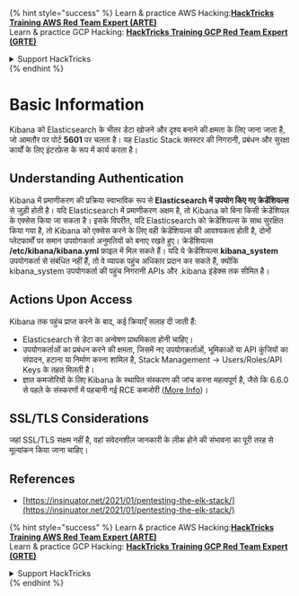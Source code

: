 {% hint style="success" %}
Learn & practice AWS Hacking:<img src="/.gitbook/assets/arte.png" alt="" data-size="line">[**HackTricks Training AWS Red Team Expert (ARTE)**](https://training.hacktricks.xyz/courses/arte)<img src="/.gitbook/assets/arte.png" alt="" data-size="line">\
Learn & practice GCP Hacking: <img src="/.gitbook/assets/grte.png" alt="" data-size="line">[**HackTricks Training GCP Red Team Expert (GRTE)**<img src="/.gitbook/assets/grte.png" alt="" data-size="line">](https://training.hacktricks.xyz/courses/grte)

<details>

<summary>Support HackTricks</summary>

* Check the [**subscription plans**](https://github.com/sponsors/carlospolop)!
* **Join the** 💬 [**Discord group**](https://discord.gg/hRep4RUj7f) or the [**telegram group**](https://t.me/peass) or **follow** us on **Twitter** 🐦 [**@hacktricks\_live**](https://twitter.com/hacktricks\_live)**.**
* **Share hacking tricks by submitting PRs to the** [**HackTricks**](https://github.com/carlospolop/hacktricks) and [**HackTricks Cloud**](https://github.com/carlospolop/hacktricks-cloud) github repos.

</details>
{% endhint %}


# Basic Information

Kibana को Elasticsearch के भीतर डेटा खोजने और दृश्य बनाने की क्षमता के लिए जाना जाता है, जो आमतौर पर पोर्ट **5601** पर चलता है। यह Elastic Stack क्लस्टर की निगरानी, प्रबंधन और सुरक्षा कार्यों के लिए इंटरफ़ेस के रूप में कार्य करता है।

## Understanding Authentication

Kibana में प्रमाणीकरण की प्रक्रिया स्वाभाविक रूप से **Elasticsearch में उपयोग किए गए क्रेडेंशियल्स** से जुड़ी होती है। यदि Elasticsearch में प्रमाणीकरण अक्षम है, तो Kibana को बिना किसी क्रेडेंशियल के एक्सेस किया जा सकता है। इसके विपरीत, यदि Elasticsearch को क्रेडेंशियल्स के साथ सुरक्षित किया गया है, तो Kibana को एक्सेस करने के लिए वही क्रेडेंशियल्स की आवश्यकता होती है, दोनों प्लेटफार्मों पर समान उपयोगकर्ता अनुमतियों को बनाए रखते हुए। क्रेडेंशियल्स **/etc/kibana/kibana.yml** फ़ाइल में मिल सकते हैं। यदि ये क्रेडेंशियल्स **kibana_system** उपयोगकर्ता से संबंधित नहीं हैं, तो वे व्यापक पहुंच अधिकार प्रदान कर सकते हैं, क्योंकि kibana_system उपयोगकर्ता की पहुंच निगरानी APIs और .kibana इंडेक्स तक सीमित है।

## Actions Upon Access

Kibana तक पहुंच प्राप्त करने के बाद, कई क्रियाएँ सलाह दी जाती हैं:

- Elasticsearch से डेटा का अन्वेषण प्राथमिकता होनी चाहिए।
- उपयोगकर्ताओं का प्रबंधन करने की क्षमता, जिसमें नए उपयोगकर्ताओं, भूमिकाओं या API कुंजियों का संपादन, हटाना या निर्माण करना शामिल है, Stack Management -> Users/Roles/API Keys के तहत मिलती है।
- ज्ञात कमजोरियों के लिए Kibana के स्थापित संस्करण की जांच करना महत्वपूर्ण है, जैसे कि 6.6.0 से पहले के संस्करणों में पहचानी गई RCE कमजोरी ([More Info](https://insinuator.net/2021/01/pentesting-the-elk-stack/#ref2))।

## SSL/TLS Considerations

जहां SSL/TLS सक्षम नहीं है, वहां संवेदनशील जानकारी के लीक होने की संभावना का पूरी तरह से मूल्यांकन किया जाना चाहिए।

## References

* [https://insinuator.net/2021/01/pentesting-the-elk-stack/](https://insinuator.net/2021/01/pentesting-the-elk-stack/)


{% hint style="success" %}
Learn & practice AWS Hacking:<img src="/.gitbook/assets/arte.png" alt="" data-size="line">[**HackTricks Training AWS Red Team Expert (ARTE)**](https://training.hacktricks.xyz/courses/arte)<img src="/.gitbook/assets/arte.png" alt="" data-size="line">\
Learn & practice GCP Hacking: <img src="/.gitbook/assets/grte.png" alt="" data-size="line">[**HackTricks Training GCP Red Team Expert (GRTE)**<img src="/.gitbook/assets/grte.png" alt="" data-size="line">](https://training.hacktricks.xyz/courses/grte)

<details>

<summary>Support HackTricks</summary>

* Check the [**subscription plans**](https://github.com/sponsors/carlospolop)!
* **Join the** 💬 [**Discord group**](https://discord.gg/hRep4RUj7f) or the [**telegram group**](https://t.me/peass) or **follow** us on **Twitter** 🐦 [**@hacktricks\_live**](https://twitter.com/hacktricks\_live)**.**
* **Share hacking tricks by submitting PRs to the** [**HackTricks**](https://github.com/carlospolop/hacktricks) and [**HackTricks Cloud**](https://github.com/carlospolop/hacktricks-cloud) github repos.

</details>
{% endhint %}
